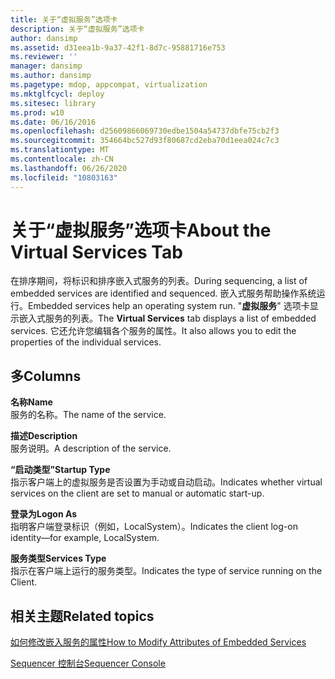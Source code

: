 ```yaml
---
title: 关于“虚拟服务”选项卡
description: 关于“虚拟服务”选项卡
author: dansimp
ms.assetid: d31eea1b-9a37-42f1-8d7c-95881716e753
ms.reviewer: ''
manager: dansimp
ms.author: dansimp
ms.pagetype: mdop, appcompat, virtualization
ms.mktglfcycl: deploy
ms.sitesec: library
ms.prod: w10
ms.date: 06/16/2016
ms.openlocfilehash: d25609866069730edbe1504a54737dbfe75cb2f3
ms.sourcegitcommit: 354664bc527d93f80687cd2eba70d1eea024c7c3
ms.translationtype: MT
ms.contentlocale: zh-CN
ms.lasthandoff: 06/26/2020
ms.locfileid: "10803163"
---
```

# <span data-ttu-id="901b2-103">关于“虚拟服务”选项卡</span><span class="sxs-lookup"><span data-stu-id="901b2-103">About the Virtual Services Tab</span></span>


<span data-ttu-id="901b2-104">在排序期间，将标识和排序嵌入式服务的列表。</span><span class="sxs-lookup"><span data-stu-id="901b2-104">During sequencing, a list of embedded services are identified and sequenced.</span></span> <span data-ttu-id="901b2-105">嵌入式服务帮助操作系统运行。</span><span class="sxs-lookup"><span data-stu-id="901b2-105">Embedded services help an operating system run.</span></span> <span data-ttu-id="901b2-106">"**虚拟服务**" 选项卡显示嵌入式服务的列表。</span><span class="sxs-lookup"><span data-stu-id="901b2-106">The **Virtual Services** tab displays a list of embedded services.</span></span> <span data-ttu-id="901b2-107">它还允许您编辑各个服务的属性。</span><span class="sxs-lookup"><span data-stu-id="901b2-107">It also allows you to edit the properties of the individual services.</span></span>

## <span data-ttu-id="901b2-108">多</span><span class="sxs-lookup"><span data-stu-id="901b2-108">Columns</span></span>


<a href="" id="name"></a>**<span data-ttu-id="901b2-109">名称</span><span class="sxs-lookup"><span data-stu-id="901b2-109">Name</span></span>**  
<span data-ttu-id="901b2-110">服务的名称。</span><span class="sxs-lookup"><span data-stu-id="901b2-110">The name of the service.</span></span>

<a href="" id="description"></a>**<span data-ttu-id="901b2-111">描述</span><span class="sxs-lookup"><span data-stu-id="901b2-111">Description</span></span>**  
<span data-ttu-id="901b2-112">服务说明。</span><span class="sxs-lookup"><span data-stu-id="901b2-112">A description of the service.</span></span>

<a href="" id="startup-type"></a>**<span data-ttu-id="901b2-113">“启动类型”</span><span class="sxs-lookup"><span data-stu-id="901b2-113">Startup Type</span></span>**  
<span data-ttu-id="901b2-114">指示客户端上的虚拟服务是否设置为手动或自动启动。</span><span class="sxs-lookup"><span data-stu-id="901b2-114">Indicates whether virtual services on the client are set to manual or automatic start-up.</span></span>

<a href="" id="logon-as"></a>**<span data-ttu-id="901b2-115">登录为</span><span class="sxs-lookup"><span data-stu-id="901b2-115">Logon As</span></span>**  
<span data-ttu-id="901b2-116">指明客户端登录标识（例如，LocalSystem）。</span><span class="sxs-lookup"><span data-stu-id="901b2-116">Indicates the client log-on identity—for example, LocalSystem.</span></span>

<a href="" id="services-type"></a>**<span data-ttu-id="901b2-117">服务类型</span><span class="sxs-lookup"><span data-stu-id="901b2-117">Services Type</span></span>**  
<span data-ttu-id="901b2-118">指示在客户端上运行的服务类型。</span><span class="sxs-lookup"><span data-stu-id="901b2-118">Indicates the type of service running on the Client.</span></span>

## <span data-ttu-id="901b2-119">相关主题</span><span class="sxs-lookup"><span data-stu-id="901b2-119">Related topics</span></span>


[<span data-ttu-id="901b2-120">如何修改嵌入服务的属性</span><span class="sxs-lookup"><span data-stu-id="901b2-120">How to Modify Attributes of Embedded Services</span></span>](how-to-modify-attributes-of-embedded-services.md)

[<span data-ttu-id="901b2-121">Sequencer 控制台</span><span class="sxs-lookup"><span data-stu-id="901b2-121">Sequencer Console</span></span>](sequencer-console.md)

 

 





